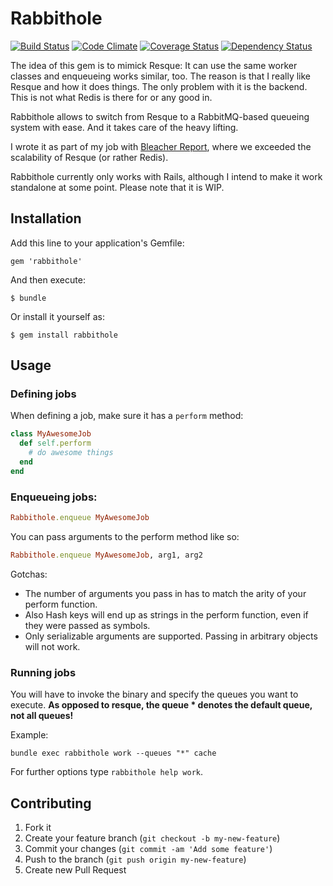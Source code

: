 # Rabbithole
[![Build Status](https://travis-ci.org/mschae/rabbithole.png)](https://travis-ci.org/mschae/rabbithole)
[![Code Climate](https://codeclimate.com/github/mschae/rabbithole.png)](https://codeclimate.com/github/mschae/rabbithole)
[![Coverage Status](https://coveralls.io/repos/mschae/rabbithole/badge.png)](https://coveralls.io/r/mschae/rabbithole)
[![Dependency Status](https://gemnasium.com/mschae/rabbithole.png)](https://gemnasium.com/mschae/rabbithole)

The idea of this gem is to mimick Resque: It can use the same worker classes and enqueueing works similar, too.
The reason is that I really like Resque and how it does things. The only problem with it is the backend. This is not what Redis is there for or any good in.

Rabbithole allows to switch from Resque to a RabbitMQ-based queueing system with ease. And it takes care of the heavy lifting.

I wrote it as part of my job with [Bleacher Report](http://bleacherreport.com), where we exceeded the scalability of Resque (or rather Redis).

Rabbithole currently only works with Rails, although I intend to make it work standalone at some point. Please note that it is WIP.

## Installation

Add this line to your application's Gemfile:

    gem 'rabbithole'

And then execute:

    $ bundle

Or install it yourself as:

    $ gem install rabbithole

## Usage

### Defining jobs
When defining a job, make sure it has a `perform` method:
```ruby
class MyAwesomeJob
  def self.perform
    # do awesome things
  end
end
```

### Enqueueing jobs:
```ruby
Rabbithole.enqueue MyAwesomeJob
```

You can pass arguments to the perform method like so:
```ruby
Rabbithole.enqueue MyAwesomeJob, arg1, arg2
```

Gotchas:

* The number of arguments you pass in has to match the arity of your perform function.
* Also Hash keys will end up as strings in the perform function, even if they were passed as symbols.
* Only serializable arguments are supported. Passing in arbitrary objects will not work.

### Running jobs
You will have to invoke the binary and specify the queues you want to execute. **As opposed to resque, the queue * denotes the default queue, not all queues!**

Example:

    bundle exec rabbithole work --queues "*" cache

For further options type `rabbithole help work`.



## Contributing

1. Fork it
2. Create your feature branch (`git checkout -b my-new-feature`)
3. Commit your changes (`git commit -am 'Add some feature'`)
4. Push to the branch (`git push origin my-new-feature`)
5. Create new Pull Request
